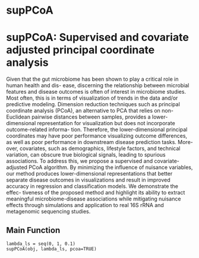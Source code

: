 # supPCoA

# supPCoA: Supervised and covariate adjusted principal coordinate analysis

Given that the gut microbiome has been shown to play a critical role in human health and dis-
ease, discerning the relationship between microbial features and disease outcomes is often of interest
in microbiome studies. Most often, this is in terms of visualization of trends in the data and/or
predictive modeling. Dimension reduction techniques such as principal coordinate analysis (PCoA),
an alternative to PCA that relies on non-Euclidean pairwise distances between samples, provides a
lower-dimensional representation for visualization but does not incorporate outcome-related informa-
tion. Therefore, the lower-dimensional principal coordinates may have poor performance visualizing
outcome differences, as well as poor performance in downstream disease prediction tasks. More-
over, covariates, such as demographics, lifestyle factors, and technical variation, can obscure true
biological signals, leading to spurious associations. To address this, we propose a supervised and
covariate-adjusted PCoA algorithm. By minimizing the influence of nuisance variables, our method
produces lower-dimensional representations that better separate disease outcomes in visualizations
and result in improved accuracy in regression and classification models. We demonstrate the effec-
tiveness of the proposed method and highlight its ability to extract meaningful microbiome-disease
associations while mitigating nuisance effects through simulations and application to real 16S rRNA
and metagenomic sequencing studies.

## Main Function
```
lambda_ls = seq(0, 1, 0.1)
supPCoA(obj, lambda_ls, pcoa=TRUE)
```

